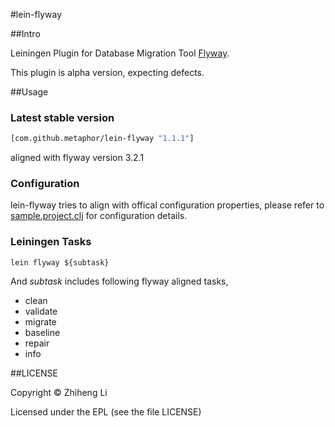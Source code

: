 #lein-flyway

##Intro

Leiningen Plugin for Database Migration Tool [Flyway](http://flywaydb.org/).

This plugin is alpha version, expecting defects.

##Usage

### Latest stable version

```clojure
[com.github.metaphor/lein-flyway "1.1.1"]
```

aligned with flyway version 3.2.1

### Configuration
lein-flyway tries to align with offical configuration properties, please refer to [sample.project.clj](https://github.com/metaphor/lein-flyway/blob/master/sample.project.clj) for configuration details.

### Leiningen Tasks


```shell
lein flyway ${subtask}
```
And *subtask* includes following flyway aligned tasks,

* clean
* validate
* migrate
* baseline
* repair
* info

##LICENSE

Copyright © Zhiheng Li

Licensed under the EPL (see the file LICENSE)
